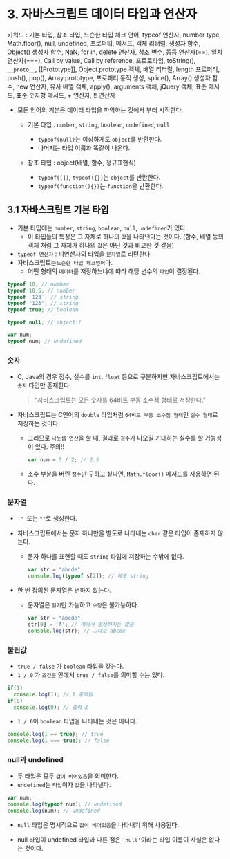 # 3. 자바스크립트 데이터 타입과 연산자

키워드 : 기본 타입, 참조 타입, 느슨한 타입 체크 언어, typeof 연산자, number type, Math.floor(), null, undefined, 프로퍼티, 메서드, 객체 리터럴, 생성자 함수, Object() 생성자 함수, NaN, for in, delete 연산자, 참조 변수, 동등 연산자(==), 일치 연산자(===), Call by value, Call by reference, 프로토타입, toString(), `__proto__`, [[Prototype]], Object.prototype 객체, 배열 리터럴, length 프로퍼티, push(), pop(), Array.prototype, 프로퍼티 동적 생성, splice(), Array() 생성자 함수, new 연산자, 유사 배열 객체, apply(), arguments 객체, jQuery 객체, 표준 메서드, 표준 숫자형 메서드, + 연산자, !! 연산자

- 모든 언어의 기본은 데이터 타입을 파악하는 것에서 부터 시작한다.

  - 기본 타입 : `number`, `string`, `boolean`, `undefined`, `null`
    - `typeof(null)`는 이상하게도 `object`를 반환한다.
    - 나머지는 타입 이름과 똑같이 나온다.

  - 참조 타입 : object(배열, 함수, 정규표현식)
    - `typeof([])`, `typeof({})`는 `object`를 반환한다. 
    - `typeof(function(){})`는 `function`을 반환한다.



## 3.1 자바스크립트 기본 타입

- 기본 타입에는 `number`, `string`, `boolean`, `null`, `undefined`가 있다.
  - 이 타입들의 특징은 그 자체로 하나의 `값`을 나타낸다는 것이다. (함수, 배열 등의 객체 처럼 그 자체가 하나의 `값`은 아닌 것과 비교한 것 같음)
- `typeof 연산자` : 피연산자의 타입을 `문자열`로 리턴한다.
- 자바스크립트는`느슨한 타입 체크언어`다.
  - 어떤 형태의 `데이터`를 저장하느냐에 따라 해당 변수의 `타입`이 결정된다.

```javascript
typeof 10; // number
typeof 10.5; // number
typeof `123`; // string
typeof "123"; // string
typeof true; // boolean

typeof null; // object!!

var num;
typeof num; // undefined
```



### 숫자

- C, Java의 경우 정수, 실수를 `int`, `float` 등으로 구분하지만 자바스크립트에서는 `숫자` 타입만 존재한다.

  > "자바스크립트는 모든 숫자를 64비트 부동 소수점 형태로 저장한다."

- 자바스크립트는 C언어의 `double` 타입처럼 `64비트 부동 소수점 형태`인 `실수 형태`로 저장하는 것이다.

  - 그러므로 `나눗셈 연산`을 할 때, 결과로 `정수`가 나오길 기대하는 실수를 할 가능성이 있다. 주의!!

    ```javascript
    var num = 5 / 2; // 2.5
    ```

    

  - 소수 부분을 버린 `정수`만 구하고 싶다면, `Math.floor()` 메서드를 사용하면 된다.

### 문자열

- `'' `또는 `""`로 생성한다.

- 자바스크립트에서는 문자 하나만을 별도로 나타내는 `char` 같은 타입이 존재하지 않는다.

  - 문자 하나를 표현할 때도 `string` 타입에 저장하는 수밖에 없다.

    ```javascript
    var str = "abcde";
    console.log(typeof s[2]); // 얘도 string
    ```

- 한 번 정의된 문자열은 변하지 않는다.

  - 문자열은 `읽기`만 가능하고 `수정`은 불가능하다.

    ```javascript
    var str = "abcde";
    str[0] = 'A'; // 에러가 발생하지는 않음
    console.log(str); // 그대로 abcde
    ```

### 불린값

- `true / false` 가 `boolean` 타입을 갖는다.
- `1 / 0` 가 `조건문` 안에서 `true / false`를 의미할 수는 있다.

```javascript
if(1)
  console.log(1); // 1 출력됨
if(0)
  console.log(0); // 출력 X
```

- `1 / 0`이 `boolean` 타입을 나타내는 것은 아니다.

```javascript
console.log(1 == true); // true
console.log(1 === true); // false
```

### null과 undefined

- 두 타입은 모두 `값이 비어있음`을 의미한다.
- `undefined`는 `타입`이자 `값`을 나타낸다.

```javascript
var num;
console.log(typeof num); // undefined
console.log(num); // undefined
```

- `null` 타입은 명시적으로 `값이 비어있음`을 나타내기 위해 사용된다.

- null 타입이 undefined 타입과 다른 점은 `'null'`이라는 타입 이름이 사실은 없다는 것이다.

  ``` javascript
  
  ```



